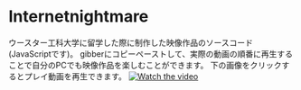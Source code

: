 # Internetnightmare
ウースター工科大学に留学した際に制作した映像作品のソースコード(JavaScriptです)。
gibberにコピーペーストして、実際の動画の順番に再生することで自分のPCでも映像作品を楽しむことができます。
下の画像をクリックするとプレイ動画を再生できます。
[![Watch the video](https://img.youtube.com/vi/n9LwsK46Pec/maxresdefault.jpg)](https://youtu.be/uzbohOYJvHI)
